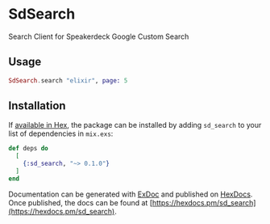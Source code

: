 # SdSearch

Search Client for Speakerdeck Google Custom Search


## Usage

```elixir
SdSearch.search "elixir", page: 5
```

## Installation

If [available in Hex](https://hex.pm/docs/publish), the package can be installed
by adding `sd_search` to your list of dependencies in `mix.exs`:

```elixir
def deps do
  [
    {:sd_search, "~> 0.1.0"}
  ]
end
```

Documentation can be generated with [ExDoc](https://github.com/elixir-lang/ex_doc)
and published on [HexDocs](https://hexdocs.pm). Once published, the docs can
be found at [https://hexdocs.pm/sd_search](https://hexdocs.pm/sd_search).
